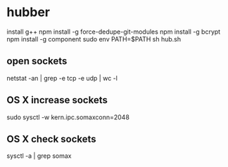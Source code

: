 hubber
======

install g++
npm install -g ﻿force-dedupe-git-modules
npm install -g bcrypt
npm install -g component
sudo env PATH=$PATH sh hub.sh

open sockets
------------
netstat -an | grep -e tcp -e udp | wc -l

OS X increase sockets
---------------------
sudo sysctl -w kern.ipc.somaxconn=2048

OS X check sockets
-----------------
sysctl -a | grep somax
